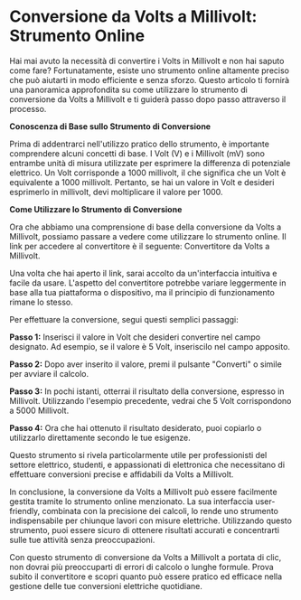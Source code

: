 Conversione da Volts a Millivolt: Strumento Online
==================================================

Hai mai avuto la necessità di convertire i Volts in Millivolt e non hai saputo come fare? Fortunatamente, esiste uno strumento online altamente preciso che può aiutarti in modo efficiente e senza sforzo. Questo articolo ti fornirà una panoramica approfondita su come utilizzare lo strumento di conversione da Volts a Millivolt e ti guiderà passo dopo passo attraverso il processo.

**Conoscenza di Base sullo Strumento di Conversione**

Prima di addentrarci nell'utilizzo pratico dello strumento, è importante comprendere alcuni concetti di base. I Volt (V) e i Millivolt (mV) sono entrambe unità di misura utilizzate per esprimere la differenza di potenziale elettrico. Un Volt corrisponde a 1000 millivolt, il che significa che un Volt è equivalente a 1000 millivolt. Pertanto, se hai un valore in Volt e desideri esprimerlo in millivolt, devi moltiplicare il valore per 1000.

**Come Utilizzare lo Strumento di Conversione**

Ora che abbiamo una comprensione di base della conversione da Volts a Millivolt, possiamo passare a vedere come utilizzare lo strumento online. Il link per accedere al convertitore è il seguente: Convertitore da Volts a Millivolt.

Una volta che hai aperto il link, sarai accolto da un'interfaccia intuitiva e facile da usare. L'aspetto del convertitore potrebbe variare leggermente in base alla tua piattaforma o dispositivo, ma il principio di funzionamento rimane lo stesso.

Per effettuare la conversione, segui questi semplici passaggi:

**Passo 1:** Inserisci il valore in Volt che desideri convertire nel campo designato. Ad esempio, se il valore è 5 Volt, inseriscilo nel campo apposito.

**Passo 2:** Dopo aver inserito il valore, premi il pulsante "Converti" o simile per avviare il calcolo.

**Passo 3:** In pochi istanti, otterrai il risultato della conversione, espresso in Millivolt. Utilizzando l'esempio precedente, vedrai che 5 Volt corrispondono a 5000 Millivolt.

**Passo 4:** Ora che hai ottenuto il risultato desiderato, puoi copiarlo o utilizzarlo direttamente secondo le tue esigenze.

Questo strumento si rivela particolarmente utile per professionisti del settore elettrico, studenti, e appassionati di elettronica che necessitano di effettuare conversioni precise e affidabili da Volts a Millivolt.

In conclusione, la conversione da Volts a Millivolt può essere facilmente gestita tramite lo strumento online menzionato. La sua interfaccia user-friendly, combinata con la precisione dei calcoli, lo rende uno strumento indispensabile per chiunque lavori con misure elettriche. Utilizzando questo strumento, puoi essere sicuro di ottenere risultati accurati e concentrarti sulle tue attività senza preoccupazioni.

Con questo strumento di conversione da Volts a Millivolt a portata di clic, non dovrai più preoccuparti di errori di calcolo o lunghe formule. Prova subito il convertitore e scopri quanto può essere pratico ed efficace nella gestione delle tue conversioni elettriche quotidiane.